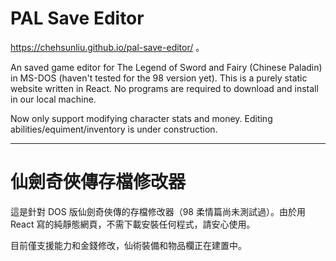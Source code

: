 # PAL Save Editor

https://chehsunliu.github.io/pal-save-editor/ 。

An saved game editor for The Legend of Sword and Fairy (Chinese Paladin) in MS-DOS (haven't tested for the 98 version yet). This is a purely static website written in React. No programs are required to download and install in our local machine.

Now only support modifying character stats and money. Editing abilities/equiment/inventory is under construction.

<hr />

# 仙劍奇俠傳存檔修改器

這是針對 DOS 版仙劍奇俠傳的存檔修改器（98 柔情篇尚未測試過）。由於用 React 寫的純靜態網頁，不需下載安裝任何程式，請安心使用。

目前僅支援能力和金錢修改，仙術裝備和物品欄正在建置中。
